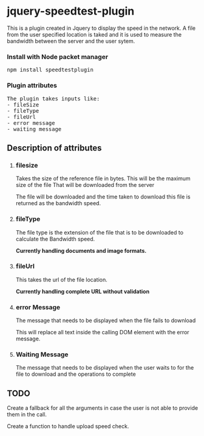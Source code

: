 # jquery-speedtest-plugin
This is a plugin created in Jquery to display the speed in the network. A file from the user specified location is taked and it is used to measure the bandwidth between the server and the user sytem.
<h3>Install with Node packet manager</h3>
<pre>npm install speedtestplugin</pre>
<h3>Plugin attributes</h3>
<pre>
The plugin takes inputs like:
- fileSize
- fileType
- fileUrl
- error message
- waiting message
</pre>
<h2>Description of attributes</h2>
<ol>
<li>
  <h3>filesize</h3>
  <p>Takes the size of the reference file in bytes. This will be the maximum size of the file That will be downloaded from the server</p>
<p>
  The file will be downloaded and the time taken to download this file is returned as the bandwidth speed.
</p>
</li>
<li>
  <h3>fileType</h3>
  <p>The file type is the extension of the file that is to be downloaded to calculate the Bandwidth speed.</p>
  <b>Currently handling documents and image formats.</b>
</li>
<li>
  <h3>fileUrl</h3>
  <p>This takes the url of the file location.</p>
  <b>Currently handling complete URL without validation</b>
</li>
<li>
  <h3>error Message</h3>
  <p>The message that needs to be displayed when the file fails to download</p>
<p>
  This will replace all text inside the calling DOM element with the error message.
</p>
</li>
<li>
  <h3>Waiting Message</h3>
  <p>The message that needs to be displayed when the user waits to for the file to download and the operations to complete</p>
</li>

</ol>
<h2>TODO</h2>
<p>Create a fallback for all the arguments in case the user is not able to provide them in the call.</p>
<p>Create a function to handle upload speed check.</p>
